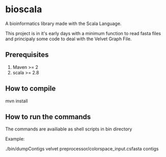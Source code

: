 bioscala
========

A bioinformatics library made with the Scala Language. 

This project is in it's early days with a minimum function to read
fasta files and principaly some code to deal with the Velvet Graph File.


Prerequisites
-------------

1. Maven >= 2
2. scala >= 2.8

How to compile
--------------

  mvn install

How to run the commands
-----------------------

The commands are availiable as shell scripts in bin directory

Example:

  ./bin/dumpContigs velvet preprocessor/colorspace_input.csfasta contigs
